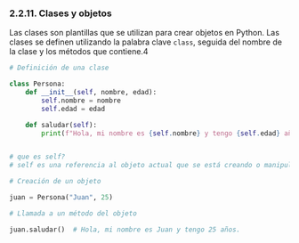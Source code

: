 ### 2.2.11. Clases y objetos

Las clases son plantillas que se utilizan para crear objetos en Python. Las clases se definen utilizando la palabra clave `class`, seguida del nombre de la clase y los métodos que contiene.4

```python
# Definición de una clase

class Persona:
    def __init__(self, nombre, edad):
        self.nombre = nombre
        self.edad = edad

    def saludar(self):
        print(f"Hola, mi nombre es {self.nombre} y tengo {self.edad} años.")


# que es self?
# self es una referencia al objeto actual que se está creando o manipulando. Es similar a la palabra clave this en otros lenguajes de programación.

# Creación de un objeto

juan = Persona("Juan", 25)

# Llamada a un método del objeto

juan.saludar()  # Hola, mi nombre es Juan y tengo 25 años.
```
